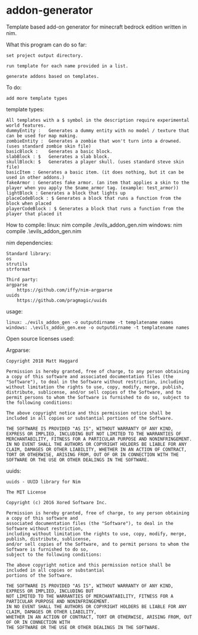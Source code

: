 # addon-generator
Template based add-on generator for minecraft bedrock edition written in nim.

What this program can do so far:
	
	set project output directory.

	run template for each name provided in a list.

	generate addons based on templates.
	
To do:
	
	add more template types
	
template types:

    All templates with a $ symbol in the description require experimental world features.
    dummyEntity :	Generates a dummy entity with no model / texture that can be used for map making.
    zombieEntity :	Generates a zombie that won't turn into a drowned. (uses standard zombie skin file)
    basicBlock :	Generates a basic block.
    slabBlock : $	Generates a slab block. 
    skullBlock: $	Generates a player skull. (uses standard steve skin file)
    basicItem :	Generates a basic item. (it does nothing, but it can be used in other addons.)
    fakeArmor : Generates fake armor. (an item that applies a skin to the player when you apply the $name_armor tag. (example: test_armor))
    lightBlock : Generates a block that lights up
    placeCodeBlock : $ Generates a block that runs a function from the block when placed
    playerCodeBlock : $ Generates a block that runs a function from the player that placed it
	
How to compile:
	linux: nim compile ./evils_addon_gen.nim
	windows: nim compile .\evils_addon_gen.nim

nim dependencies:
	
	Standard library:
	os
	strutils
	strformat
	
	Third party:
	argparse
		https://github.com/iffy/nim-argparse
	uuids
		https://github.com/pragmagic/uuids
	
usage:
	
	linux: ./evils_addon_gen -o outputdirname -t templatename names
	windows: .\evils_addon_gen.exe -o outputdirname -t templatename names
	
	
Open source licenses used:

Argparse:

	Copyright 2018 Matt Haggard

	Permission is hereby granted, free of charge, to any person obtaining a copy of this software and associated documentation files (the "Software"), to deal in the Software without restriction, including without limitation the rights to use, copy, modify, merge, publish, distribute, sublicense, and/or sell copies of the Software, and to permit persons to whom the Software is furnished to do so, subject to the following conditions:

	The above copyright notice and this permission notice shall be included in all copies or substantial portions of the Software.

	THE SOFTWARE IS PROVIDED "AS IS", WITHOUT WARRANTY OF ANY KIND, EXPRESS OR IMPLIED, INCLUDING BUT NOT LIMITED TO THE WARRANTIES OF MERCHANTABILITY, FITNESS FOR A PARTICULAR PURPOSE AND NONINFRINGEMENT. IN NO EVENT SHALL THE AUTHORS OR COPYRIGHT HOLDERS BE LIABLE FOR ANY CLAIM, DAMAGES OR OTHER LIABILITY, WHETHER IN AN ACTION OF CONTRACT, TORT OR OTHERWISE, ARISING FROM, OUT OF OR IN CONNECTION WITH THE SOFTWARE OR THE USE OR OTHER DEALINGS IN THE SOFTWARE.

uuids:

	uuids - UUID library for Nim

	The MIT License

	Copyright (c) 2016 Xored Software Inc.

	Permission is hereby granted, free of charge, to any person obtaining a copy of this software and
	associated documentation files (the "Software"), to deal in the Software without restriction,
	including without limitation the rights to use, copy, modify, merge, publish, distribute, sublicense,
	and/or sell copies of the Software, and to permit persons to whom the Software is furnished to do so,
	subject to the following conditions:

	The above copyright notice and this permission notice shall be included in all copies or substantial
	portions of the Software.

	THE SOFTWARE IS PROVIDED "AS IS", WITHOUT WARRANTY OF ANY KIND, EXPRESS OR IMPLIED, INCLUDING BUT
	NOT LIMITED TO THE WARRANTIES OF MERCHANTABILITY, FITNESS FOR A PARTICULAR PURPOSE AND NONINFRINGEMENT.
	IN NO EVENT SHALL THE AUTHORS OR COPYRIGHT HOLDERS BE LIABLE FOR ANY CLAIM, DAMAGES OR OTHER LIABILITY,
	WHETHER IN AN ACTION OF CONTRACT, TORT OR OTHERWISE, ARISING FROM, OUT OF OR IN CONNECTION WITH
	THE SOFTWARE OR THE USE OR OTHER DEALINGS IN THE SOFTWARE.
